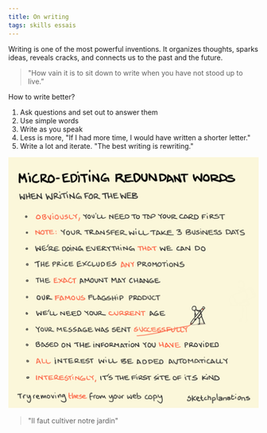 ```yaml
---
title: On writing
tags: skills essais 
---
```


Writing is one of the most powerful inventions. It organizes thoughts, sparks ideas, reveals cracks, and connects us to the past and the future.

> "How vain it is to sit down to write
> when you have not stood up to live.”

How to write better?

1. Ask questions and set out to answer them
2. Use simple words
3. Write as you speak
4. Less is more, "If I had more time, I would have written a shorter letter."
5. Write a lot and iterate. "The best writing is rewriting."

![](/static/img/remove-redundant-words.png)

> "Il faut cultiver notre jardin"
